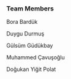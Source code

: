 ### Team Members
Bora Bardük

Duygu Durmuş

Gülsüm Güdükbay

Muhammed Çavuşoğlu

Doğukan Yiğit Polat
